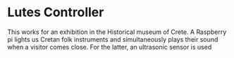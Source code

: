# Lutes Controller
This works for an exhibition in the Historical museum of Crete.
A Raspberry pi lights us Cretan folk instruments and simultaneously plays their sound 
when a visitor comes close. For the latter, an ultrasonic sensor is used
